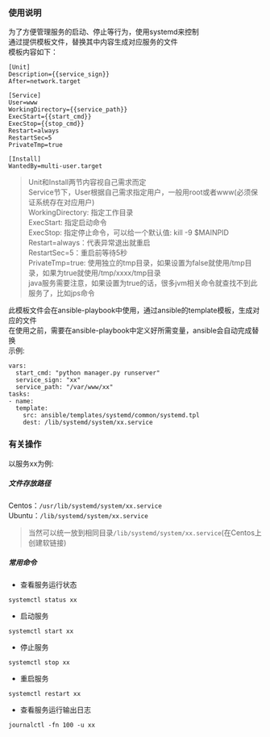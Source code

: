 ### 使用说明
为了方便管理服务的启动、停止等行为，使用systemd来控制  
通过提供模板文件，替换其中内容生成对应服务的文件  
模板内容如下：  
```
[Unit]
Description={{service_sign}}
After=network.target

[Service]
User=www
WorkingDirectory={{service_path}}
ExecStart={{start_cmd}}
ExecStop={{stop_cmd}}
Restart=always
RestartSec=5
PrivateTmp=true

[Install]
WantedBy=multi-user.target
```
> Unit和Install两节内容视自己需求而定  
> Service节下，User根据自己需求指定用户，一般用root或者www(必须保证系统存在对应用户)  
> WorkingDirectory: 指定工作目录  
> ExecStart: 指定启动命令  
> ExecStop: 指定停止命令，可以给一个默认值: kill -9 $MAINPID
> Restart=always：代表异常退出就重启  
> RestartSec=5：重启前等待5秒  
> PrivateTmp=true: 使用独立的tmp目录，如果设置为false就使用/tmp目录，如果为true就使用/tmp/xxxx/tmp目录  
> java服务需要注意，如果设置为true的话，很多jvm相关命令就查找不到此服务了，比如jps命令  

此模板文件会在ansible-playbook中使用，通过ansible的template模板，生成对应的文件  
在使用之前，需要在ansible-playbook中定义好所需变量，ansible会自动完成替换  
示例:  
```
vars:
  start_cmd: "python manager.py runserver"
  service_sign: "xx"
  service_path: "/var/www/xx"
tasks:
- name:
  template:
    src: ansible/templates/systemd/common/systemd.tpl
    dest: /lib/systemd/system/xx.service
```

### 有关操作
以服务xx为例:  

##### 文件存放路径
Centos：```/usr/lib/systemd/system/xx.service```  
Ubuntu：```/lib/systemd/system/xx.service```  
> 当然可以统一放到相同目录```/lib/systemd/system/xx.service```(在Centos上创建软链接)  

##### 常用命令
* 查看服务运行状态
```
systemctl status xx
```
* 启动服务
```
systemctl start xx
```
* 停止服务
```
systemctl stop xx
```
* 重启服务
```
systemctl restart xx
```
* 查看服务运行输出日志
```
journalctl -fn 100 -u xx
```
